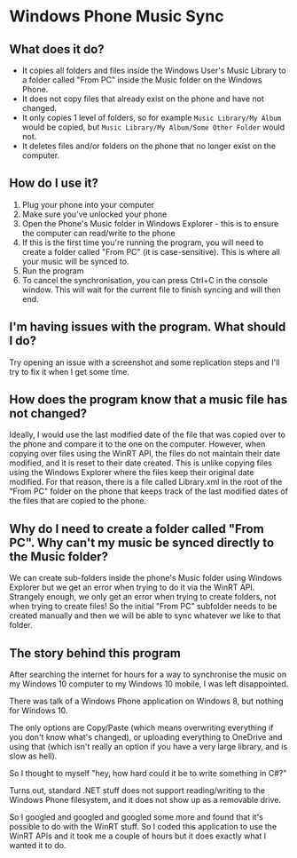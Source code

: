 # Windows Phone Music Sync

## What does it do?
- It copies all folders and files inside the Windows User's Music Library to a folder called "From PC" inside the
Music folder on the Windows Phone.
- It does not copy files that already exist on the phone and have not changed.
- It only copies 1 level of folders, so for example `Music Library/My Album` would be copied,
but `Music Library/My Album/Some Other Folder` would not.
- It deletes files and/or folders on the phone that no longer exist on the computer.

## How do I use it?
1. Plug your phone into your computer
2. Make sure you've unlocked your phone
3. Open the Phone's Music folder in Windows Explorer - this is to ensure the computer can read/write to the phone
4. If this is the first time you're running the program, you will need to create a folder called "From PC"
(it is case-sensitive). This is where all your music will be synced to.
5. Run the program
6. To cancel the synchronisation, you can press Ctrl+C in the console window. This will wait for the current file to
finish syncing and will then end.

## I'm having issues with the program. What should I do?
Try opening an issue with a screenshot and some replication steps and I'll try to fix it when I get some time.

## How does the program know that a music file has not changed?
Ideally, I would use the last modified date of the file that was copied over to the phone and compare it to the one
on the computer. However, when copying over files using the WinRT API, the files do not maintain their date modified,
and it is reset to their date created. This is unlike copying files using the Windows Explorer where the files keep
their original date modified. For that reason, there is a file called Library.xml in the root of the "From PC" folder
on the phone that keeps track of the last modified dates of the files that are copied to the phone.

## Why do I need to create a folder called "From PC". Why can't my music be synced directly to the Music folder?
We can create sub-folders inside the phone's Music folder using Windows Explorer but we get an error when trying to
do it via the WinRT API. Strangely enough, we only get an error when trying to create folders, not when trying to create files!
So the initial "From PC" subfolder needs to be created manually and then we will be able to sync whatever we like to that folder.

## The story behind this program
After searching the internet for hours for a way to synchronise the music on my Windows 10 computer to my Windows
10 mobile, I was left disappointed.

There was talk of a Windows Phone application on Windows 8, but nothing for Windows 10.

The only options are Copy/Paste (which means overwriting everything if you don't know what's changed),
or uploading everything to OneDrive and using that (which isn't really an option if you have a very large library,
and is slow as hell).

So I thought to myself "hey, how hard could it be to write something in C#?"

Turns out, standard .NET stuff does not support reading/writing to the Windows Phone filesystem, and it does not
show up as a removable drive.

So I googled and googled and googled some more and found that it's possible to do with the WinRT stuff. So I coded this
application to use the WinRT APIs and it took me a couple of hours but it does exactly what I wanted it to do.